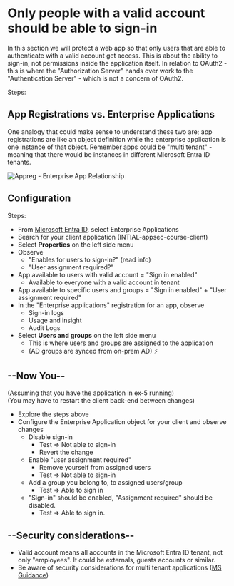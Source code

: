# Only people with a valid account should be able to sign-in

In this section we will protect a web app so that only users that are able to authenticate with a valid account get access. This is about the ability to sign-in, not permissions inside the application itself. In relation to OAuth2 - this is where the "Authorization Server" hands over work to the "Authentication Server" - which is not a concern of OAuth2.

Steps:

## App Registrations vs. Enterprise Applications

One analogy that could make sense to understand these two are; app registrations are like an object definition while the enterprise application is one instance of that object. Remember apps could be "multi tenant" - meaning that there would be instances in different Microsoft Entra ID tenants.

![Appreg - Enterprise App Relationship](./../../docs/content/images/appreg-enterprise-relationship.png)

## Configuration

Steps:

* From [Microsoft Entra ID](https://portal.azure.com), select Enterprise Applications
* Search for your client application (INTIAL-appsec-course-client)
* Select **Properties** on the left side menu
* Observe
  * "Enables for users to sign-in?" (read info)
  * "User assignment required?"
* App available to users with valid account = "Sign in enabled"
  * Available to everyone with a valid account in tenant
* App available to specific users and groups = "Sign in enabled" + "User assignment required"
* In the "Enterprise applications" registration for an app, observe
  * Sign-in logs
  * Usage and insight
  * Audit Logs
* Select **Users and groups** on the left side menu
  * This is where users and groups are assigned to the application
  * (AD groups are synced from on-prem AD) ⚡️

## --Now You--

(Assuming that you have the application in ex-5 running)<br/>
(You may have to restart the client back-end between changes)

* Explore the steps above
* Configure the Enterprise Application object for your client and observe changes
  * Disable sign-in
    * Test => Not able to sign-in
    * Revert the change
  * Enable "user assignment required"
    * Remove yourself from assigned users
    * Test => Not able to sign-in
  * Add a group you belong to, to assigned users/group
    * Test => Able to sign in
  * "Sign-in" should be enabled, "Assignment required" should be disabled.
    * Test => Able to sign in.

## --Security considerations--

* Valid account means all accounts in the Microsoft Entra ID tenant, not only "employees". It could be externals, guests accounts or similar.
* Be aware of security considerations for multi tenant applications ([MS Guidance](https://msrc.microsoft.com/blog/2023/03/guidance-on-potential-misconfiguration-of-authorization-of-multi-tenant-applications-that-use-azure-ad/))

